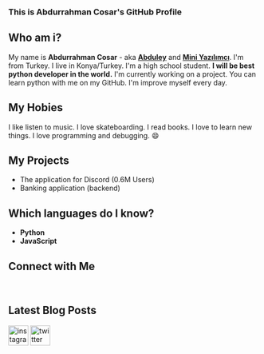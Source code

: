 ### This is Abdurrahman Cosar's GitHub Profile

## Who am i?

My name is **Abdurrahman Cosar** - aka **[Abduley](https://www.instagram.com/abduleynet/)** and **[Mini Yazılımcı](https://www.twitter.com/miniyazilimci/)**. I'm from Turkey. I live in Konya/Turkey. I'm a high school student.
__**I will be best python developer in the world.**__ I'm currently working on a project. You can learn python with me on my GitHub. I'm improve myself every day.

## My Hobies
I like listen to music. I love skateboarding. I read books. I love to learn new things. I love programming and debugging. 😄

## My Projects
-  The application for Discord (0.6M Users)
-  Banking application (backend)

## Which languages do I know?

-  **Python**
-  **JavaScript**

## Connect with Me

<br />

## Latest Blog Posts
[<img src='https://img.icons8.com/doodle/48/000000/instagram--v1.png' alt='instagram' height='40'>](https://instagram.com/miniyazilimci/)   [<img src='https://img.icons8.com/doodle/48/000000/twitter-circled.png' alt='twitter' height='40'>](https://twitter.com/miniyazilimci/)  

<!-- BLOG-POST-LIST:START -->
<!-- BLOG-POST-LIST:END -->